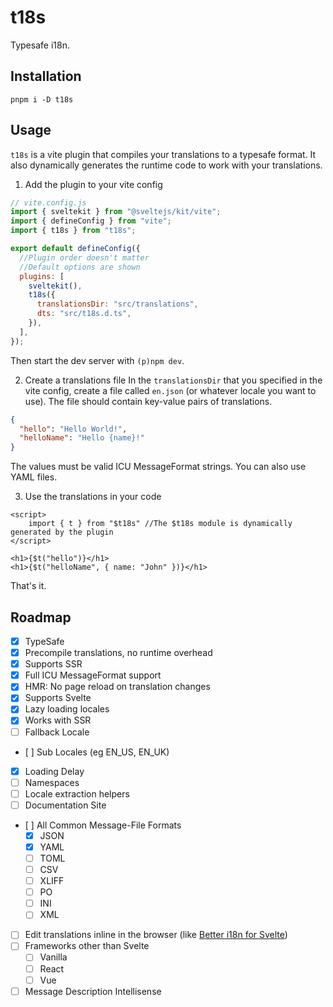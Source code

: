 # t18s

Typesafe i18n.

## Installation

```
pnpm i -D t18s
```

## Usage

`t18s` is a vite plugin that compiles your translations to a typesafe format. It also dynamically generates the runtime code to work with your translations.

1. Add the plugin to your vite config

```js
// vite.config.js
import { sveltekit } from "@sveltejs/kit/vite";
import { defineConfig } from "vite";
import { t18s } from "t18s";

export default defineConfig({
  //Plugin order doesn't matter
  //Default options are shown
  plugins: [
    sveltekit(),
    t18s({
      translationsDir: "src/translations",
      dts: "src/t18s.d.ts",
    }),
  ],
});
```

Then start the dev server with `(p)npm dev`.

2. Create a translations file
   In the `translationsDir` that you specified in the vite config, create a file called `en.json` (or whatever locale you want to use). The file should contain key-value pairs of translations.

```json
{
  "hello": "Hello World!",
  "helloName": "Hello {name}!"
}
```

The values must be valid ICU MessageFormat strings.
You can also use YAML files.

3. Use the translations in your code

```svelte
<script>
    import { t } from "$t18s" //The $t18s module is dynamically generated by the plugin
</script>

<h1>{$t("hello")}</h1>
<h1>{$t("helloName", { name: "John" })}</h1>
```

That's it.

## Roadmap

- [x] TypeSafe
- [x] Precompile translations, no runtime overhead
- [x] Supports SSR
- [x] Full ICU MessageFormat support
- [x] HMR: No page reload on translation changes
- [x] Supports Svelte
- [x] Lazy loading locales
- [x] Works with SSR
- [ ] Fallback Locale
- [ ] Sub Locales (eg EN_US, EN_UK)
- [x] Loading Delay
- [ ] Namespaces
- [ ] Locale extraction helpers
- [ ] Documentation Site
- [ ] All Common Message-File Formats
  - [x] JSON
  - [x] YAML
  - [ ] TOML
  - [ ] CSV
  - [ ] XLIFF
  - [ ] PO
  - [ ] INI
  - [ ] XML
- [ ] Edit translations inline in the browser (like [Better i18n for Svelte](https://github.com/versiobit/better-i18n-for-svelte))
- [ ] Frameworks other than Svelte
  - [ ] Vanilla
  - [ ] React
  - [ ] Vue
- [ ] Message Description Intellisense

